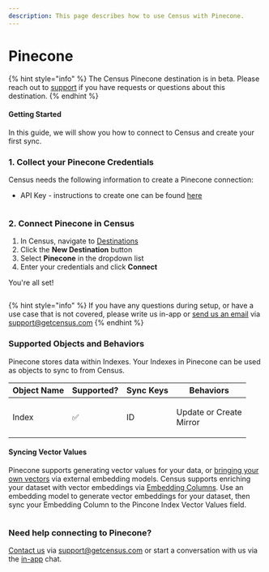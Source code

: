 ```yaml
---
description: This page describes how to use Census with Pinecone.
---
```


# Pinecone

{% hint style="info" %}
The Census Pinecone destination is in beta. Please reach out to [support](mailto:support@getcensus.com) if you have requests or questions about this destination.
{% endhint %}

#### Getting Started <a href="#getting-started" id="getting-started"></a>

In this guide, we will show you how to connect to Census and create your first sync.

### 1. Collect your Pinecone Credentials

Census needs the following information to create a Pinecone connection:

* API Key - instructions to create one can be found [here](https://docs.pinecone.io/guides/projects/manage-api-keys)

<figure><img src="../../.gitbook/assets/Screenshot 2025-10-17 at 12.15.39 PM.png" alt=""><figcaption></figcaption></figure>

### 2. Connect Pinecone in Census

1. In Census, navigate to [Destinations](https://app.getcensus.com/destinations)
2. Click the **New Destination** button
3. Select **Pinecone** in the dropdown list
4. Enter your credentials and click **Connect**

You're all set!

<figure><img src="../../.gitbook/assets/Screenshot 2025-10-17 at 12.58.41 PM.png" alt=""><figcaption></figcaption></figure>

{% hint style="info" %}
If you have any questions during setup, or have a use case that is not covered, please write us in-app or [send us an email](mailto:support@getcensus.com) via support@getcensus.com
{% endhint %}

### Supported Objects and Behaviors <a href="#supported-objects-and-behaviors" id="supported-objects-and-behaviors"></a>

Pinecone stores data within Indexes. Your Indexes in Pinecone can be used as objects to sync to from Census.

| **Object Name** | **Supported?** | **Sync Keys** | **Behaviors**                     |
| --------------- | -------------- | ------------- | --------------------------------- |
| Index           | ✅              | ID            | <p>Update or Create<br>Mirror</p> |

#### Syncing Vector Values

Pinecone supports generating vector values for your data, or [bringing your own vectors](https://docs.pinecone.io/guides/get-started/overview#bring-your-own-vectors) via external embedding models. Census supports enriching your dataset with vector embeddings via [Embedding Columns](../../datasets/smart-columns/embedding-columns.md). Use an embedding model to generate vector embeddings for your dataset, then sync your Embedding Column to the Pincone Index Vector Values field.

<figure><img src="../../.gitbook/assets/Screenshot 2025-10-17 at 2.37.37 PM.png" alt=""><figcaption></figcaption></figure>

### Need help connecting to Pinecone?

[Contact us](mailto:support@getcensus.com) via support@getcensus.com or start a conversation with us via the [in-app](https://app.getcensus.com) chat.
